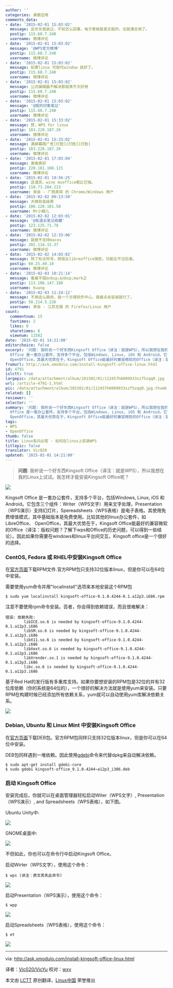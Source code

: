 ```yaml
---
author: ''
categories: 桌面应用
comments_data:
- date: '2015-02-01 15:03:02'
  message: 这东东我装过，不知怎么回事，电子表格是英文版的，也就湊合用了。
  postip: 115.60.7.240
  username: 微博评论
- date: '2015-02-01 15:03:02'
  message: '@WPS官方微博'
  postip: 115.60.7.240
  username: 微博评论
- date: '2015-02-01 15:03:02'
  message: 如果linux 可取代window 就好了。
  postip: 115.60.7.240
  username: 微博评论
- date: '2015-02-01 15:03:02'
  message: 公式编辑器不解决那就真不大好用
  postip: 115.60.7.240
  username: 微博评论
- date: '2015-02-01 15:03:02'
  message: '@我的印象笔记'
  postip: 115.60.7.240
  username: 微博评论
- date: '2015-02-01 15:33:02'
  message: 赞，WPS for linux
  postip: 183.228.187.26
  username: 微博评论
- date: '2015-02-01 15:33:02'
  message: 满屏幕跑广告[打脸][打脸][打脸]
  postip: 183.228.187.26
  username: 微博评论
- date: '2015-02-01 17:03:04'
  message: 谢谢真好
  postip: 220.181.108.121
  username: 微博评论
- date: '2015-02-01 19:56:25'
  message: 这渣货，wine msoffice都比它强。
  postip: 110.73.204.223
  username: 来自 - 广西来宾 的 Chrome/Windows 用户
- date: '2015-02-02 09:13:50'
  message: 大微软高级黑
  postip: 106.120.101.58
  username: Mr小眼儿
- date: '2015-02-02 12:03:01'
  message: '@有道云笔记收藏'
  postip: 123.125.71.78
  username: 微博评论
- date: '2015-02-02 12:33:06'
  message: 就是不支持macos
  postip: 202.114.15.37
  username: 微博评论
- date: '2015-02-02 14:03:02'
  message: 除了标点符号，排版比libreoffice强些，功能比不过后者。
  postip: 60.25.49.18
  username: 微博评论
- date: '2015-02-03 10:21:14'
  message: 看着不错&nbsp;&nbsp;mark之
  postip: 113.106.147.180
  username: huang
- date: '2015-02-03 11:24:12'
  message: 不用这么麻烦，装一个方德软件中心，直接点击安装就行了。
  postip: 58.214.5.226
  username: 来自 - 江苏无锡 的 Firefox/Linux 用户
count:
  commentnum: 15
  favtimes: 2
  likes: 0
  sharetimes: 8
  viewnum: 11582
date: '2015-02-01 14:21:00'
editorchoice: false
excerpt: '问题: 我听说一个好东西Kingsoft Office（译注：就是WPS），所以我想在我的Linux上试试。我怎样才能安装Kingsoft Office呢？   Kingsoft
  Office 是一套办公套件，支持多个平台，包括Windows, Linux, iOS 和 Android。它包含三个组件：Writer（WPS文字）用来文字处理，Presentation（WPS演示）支持幻灯片，Spereadsheets（WPS表格）是电子表格。其使用免费增值模式，其中基础版本是免费使用。比较其他的linux办公套件，如LibreOffice、
  OpenOffice，其最大优势在于，Kingsoft Office能最好的兼容微软的Office（译注：版权问题？了解下wps和'
fromurl: http://ask.xmodulo.com/install-kingsoft-office-linux.html
id: 4791
islctt: true
largepic: /data/attachment/album/201502/01/112457h6009933szf5zqq0.jpg
url: /article-4791-1.html
pic: /data/attachment/album/201502/01/112457h6009933szf5zqq0.jpg.thumb.jpg
related: []
reviewer: ''
selector: ''
summary: '问题: 我听说一个好东西Kingsoft Office（译注：就是WPS），所以我想在我的Linux上试试。我怎样才能安装Kingsoft Office呢？   Kingsoft
  Office 是一套办公套件，支持多个平台，包括Windows, Linux, iOS 和 Android。它包含三个组件：Writer（WPS文字）用来文字处理，Presentation（WPS演示）支持幻灯片，Spereadsheets（WPS表格）是电子表格。其使用免费增值模式，其中基础版本是免费使用。比较其他的linux办公套件，如LibreOffice、
  OpenOffice，其最大优势在于，Kingsoft Office能最好的兼容微软的Office（译注：版权问题？了解下wps和'
tags:
- WPS
- OpenOffice
thumb: false
title: Linux有问必答 - 如何在linux上安装WPS
titlepic: false
translator: Vic020
updated: '2015-02-01 14:21:00'
---
```



> 
> **问题**: 我听说一个好东西Kingsoft Office（译注：就是WPS），所以我想在我的Linux上试试。我怎样才能安装Kingsoft Office呢？
> 
> 
> 


![](/data/attachment/album/201502/01/112457h6009933szf5zqq0.jpg)


Kingsoft Office 是一套办公套件，支持多个平台，包括Windows, Linux, iOS 和 Android。它包含三个组件：Writer（WPS文字）用来文字处理，Presentation（WPS演示）支持幻灯片，Spereadsheets（WPS表格）是电子表格。其使用免费增值模式，其中基础版本是免费使用。比较其他的linux办公套件，如LibreOffice、 OpenOffice，其最大优势在于，Kingsoft Office能最好的兼容微软的Office（译注：版权问题？了解下wps和Office的历史问题，可以得到一些结论）。因此如果你需要在windows和linux平台间交互，Kingsoft office是一个很好的选择。


### CentOS, Fedora 或 RHEL中安装Kingsoft Office


在[官方页面](http://ksosoft.com/product/office-2013-linux.html)下载RPM文件.官方RPM包只支持32位版本linux，但是你可以在64位中安装。


需要使用yum命令并用"localinstall"选项来本地安装这个RPM包



```
$ sudo yum localinstall kingsoft-office-9.1.0.4244-0.1.a12p3.i686.rpm 

```

注意不要使用rpm命令安装。否者，你会得到依赖错误，而且很难解决：



```
错误: 依赖失败:
        libICE.so.6 is needed by kingsoft-office-9.1.0.4244-0.1.a12p3.i686
        libSM.so.6 is needed by kingsoft-office-9.1.0.4244-0.1.a12p3.i686
        libX11.so.6 is needed by kingsoft-office-9.1.0.4244-0.1.a12p3.i686
        libXext.so.6 is needed by kingsoft-office-9.1.0.4244-0.1.a12p3.i686
        libXrender.so.1 is needed by kingsoft-office-9.1.0.4244-0.1.a12p3.i686
        libc.so.6 is needed by kingsoft-office-9.1.0.4244-0.1.a12p3.i686

```

基于Red Hat的发行版有多重库支持。如果你要想安装的RPM包是32位的并有32位库依赖（你的系统是64位的），一个很好的解决方法就是使用yum来安装。只要RPM在构建时候已经添加所有依赖关系，yum就可以自动使用yum库解决依赖关系。


![](/data/attachment/album/201502/01/112501wi7qo1z4qc01ucq0.jpg)


### Debian, Ubuntu 和 Linux Mint 中安装Kingsoft Office


在[官方页面](http://ksosoft.com/product/office-2013-linux.html)下载DEB包。官方RPM包同样只支持32位版本linux，但是你可以在64位中安装。


DEB包同样遇到一堆依赖。因此使用[gdebi](http://xmodulo.com/how-to-install-deb-file-with-dependencies.html)命令来代替dpkg来自动解决依赖。



```
$ sudo apt-get install gdebi-core
$ sudo gdebi kingsoft-office_9.1.0.4244~a12p3_i386.deb 

```

### 启动 Kingsoft Office


安装完成后，你就可以在桌面管理器轻松启动Witer（WPS文字）, Presentation（WPS演示）, and Spreadsheets（WPS表格），如下图。


Ubuntu Unity中:


![](/data/attachment/album/201502/01/112503eifs555vb9v5viyv.jpg)


GNOME桌面中:


![](/data/attachment/album/201502/01/112506byckbptpw408i6kb.jpg)


不但如此，你也可以在命令行中启动Kingsoft Office。


启动Wirter（WPS文字），使用这个命令：



```
$ wps (译注：原文丢失此命令)

```

![](/data/attachment/album/201502/01/112509d1u0ie8i1ki800dc.jpg)


启动Presentation（WPS演示），使用这个命令：



```
$ wpp 

```

![](/data/attachment/album/201502/01/112512ghk5wekbmie7w2b5.jpg)


启动Spreadsheets（WPS表格），使用这个命令：



```
$ et 

```

![](/data/attachment/album/201502/01/112514s8ad8wozi2v0i404.jpg)




---


via: <http://ask.xmodulo.com/install-kingsoft-office-linux.html>


译者：[Vic020/VicYu](http://www.vicyu.net) 校对：[wxy](https://github.com/wxy)


本文由 [LCTT](https://github.com/LCTT/TranslateProject) 原创翻译，[Linux中国](http://linux.cn/) 荣誉推出